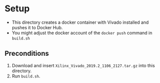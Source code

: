 # Setup
- This directory creates a docker container with Vivado installed and pushes it to Docker Hub.
- You might adjust the docker account of the `docker push` command in `build.sh`

## Preconditions
1. Download and insert `Xilinx_Vivado_2019.2_1106_2127.tar.gz` into this directory.
2. Run `build.sh`.
